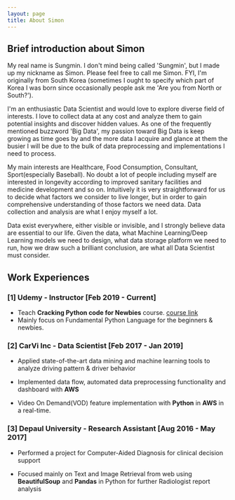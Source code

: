 ```yaml
---
layout: page
title: About Simon
---
```

## Brief introduction about Simon
My real name is Sungmin. I don't mind being called 'Sungmin', but I made up my nickname as Simon. Please feel free to call me Simon. FYI, I'm originally from South Korea (sometimes I ought to specify which part of Korea I was born since occasionally people ask me 'Are you from North or South?'). 

I'm an enthusiastic Data Scientist and would love to explore diverse field of interests. I love to collect data at any cost and analyze them to gain potential insights and discover hidden values. As one of the frequently mentioned buzzword 'Big Data', my passion toward Big Data is keep growing as time goes by and the more data I acquire and glance at them the busier I will be due to the bulk of data preprocessing and implementations I need to process.

My main interests are Healthcare, Food Consumption, Consultant, Sport(especially Baseball). No doubt a lot of people including myself are interested in longevity according to improved sanitary facilities and medicine development and so on. Intuitively it is very straightforward for us to decide what factors we consider to live longer, but in order to gain comprehensive understanding of those factors we need data. Data collection and analysis are what I enjoy myself a lot. 

Data exist everywhere, either visible or invisible, and I strongly believe data are essential to our life. Given the data, what Machine Learning/Deep Learning models we need to design, what data storage platform we need to run, how we draw such a brilliant conclusion, are what all Data Scientist must consider.     

## Work Experiences

### [1] Udemy - Instructor [Feb 2019 - Current]

- Teach **Cracking Python code for Newbies** course. [course link](https://www.udemy.com/cracking-python-code-for-newbies/learn/v4/overview)
- Mainly focus on Fundamental Python Language for the beginners & newbies. 

### [2] CarVi Inc - Data Scientist [Feb 2017 - Jan 2019]

- Applied state-of-the-art data mining and machine learning tools to analyze driving pattern & driver behavior

- Implemented data flow, automated data preprocessing functionality and dashboard with **AWS**

- Video On Demand(VOD) feature implementation with **Python** in **AWS** in a real-time. 

### [3] Depaul University - Research Assistant [Aug 2016 - May 2017]

- Performed a project for Computer-Aided Diagnosis for clinical decision support

- Focused mainly on Text and Image Retrieval from web using **BeautifulSoup** and **Pandas** in Python for further Radiologist report analysis

